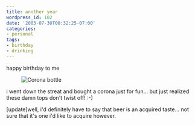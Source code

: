 ```yaml
---
title: another year
wordpress_id: 102
date: '2003-07-30T00:32:25-07:00'
categories:
- personal
tags:
- birthday
- drinking
---
```

happy birthday to me

<figure>
  <img src="corona.jpg" alt="Corona bottle"  />
</figure>

i went down the streat and bought a corona just for fun... but just realized these damn tops don't twist off! :-)

[update]well, i'd definitely have to say that beer is an acquired taste...  not sure that it's one i'd like to acquire
however.
